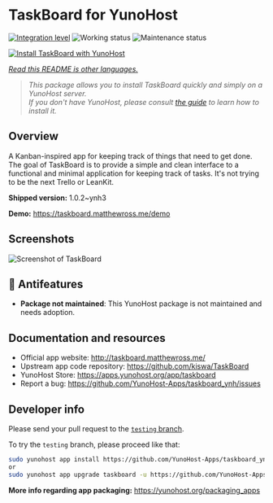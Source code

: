 <!--
N.B.: This README was automatically generated by <https://github.com/YunoHost/apps/tree/master/tools/readme_generator>
It shall NOT be edited by hand.
-->

# TaskBoard for YunoHost

[![Integration level](https://dash.yunohost.org/integration/taskboard.svg)](https://dash.yunohost.org/appci/app/taskboard) ![Working status](https://ci-apps.yunohost.org/ci/badges/taskboard.status.svg) ![Maintenance status](https://ci-apps.yunohost.org/ci/badges/taskboard.maintain.svg)

[![Install TaskBoard with YunoHost](https://install-app.yunohost.org/install-with-yunohost.svg)](https://install-app.yunohost.org/?app=taskboard)

*[Read this README is other languages.](./ALL_README.md)*

> *This package allows you to install TaskBoard quickly and simply on a YunoHost server.*  
> *If you don't have YunoHost, please consult [the guide](https://yunohost.org/install) to learn how to install it.*

## Overview

A Kanban-inspired app for keeping track of things that need to get done.
The goal of TaskBoard is to provide a simple and clean interface to a functional and minimal application for keeping track of tasks. It's not trying to be the next Trello or LeanKit.

**Shipped version:** 1.0.2~ynh3

**Demo:** <https://taskboard.matthewross.me/demo>

## Screenshots

![Screenshot of TaskBoard](./doc/screenshots/screenshots.png)

## :red_circle: Antifeatures

- **Package not maintained**: This YunoHost package is not maintained and needs adoption.

## Documentation and resources

- Official app website: <http://taskboard.matthewross.me/>
- Upstream app code repository: <https://github.com/kiswa/TaskBoard>
- YunoHost Store: <https://apps.yunohost.org/app/taskboard>
- Report a bug: <https://github.com/YunoHost-Apps/taskboard_ynh/issues>

## Developer info

Please send your pull request to the [`testing` branch](https://github.com/YunoHost-Apps/taskboard_ynh/tree/testing).

To try the `testing` branch, please proceed like that:

```bash
sudo yunohost app install https://github.com/YunoHost-Apps/taskboard_ynh/tree/testing --debug
or
sudo yunohost app upgrade taskboard -u https://github.com/YunoHost-Apps/taskboard_ynh/tree/testing --debug
```

**More info regarding app packaging:** <https://yunohost.org/packaging_apps>
